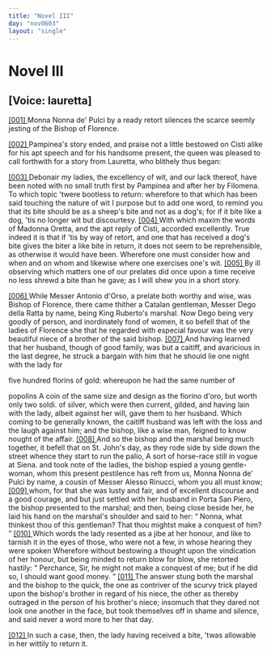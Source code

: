 ```yaml
---
title: "Novel III"
day: "nov0603"
layout: "single"
---
```

<div id="nov0603" type="novella" who="lauretta">
 <h1>
  Novel III
 </h1>
 <p>
  <h2>
   [Voice: lauretta]
  </h2>
 </p>
 <argument>
  <p>
   <a href="{{ site.baseurl }}itDecameron/nov0603#p06030001">
    [001]
   </a>
   Monna Nonna de' Pulci by a ready retort silences the
scarce seemly jesting of the Bishop of Florence.
  </p>
 </argument>
 <div3 type="commentary" who="author">
  <p>
   <a href="{{ site.baseurl }}itDecameron/nov0603#p06030002">
    [002]
   </a>
   Pampinea's
   story ended, and praise not a little
	bestowed on Cisti alike for his apt speech and for his handsome present, the queen was
	pleased to call forthwith for a story from Lauretta, who blithely thus began:
  </p>
 </div3>
 <div3 type="commentary" who="lauretta">
  <p>
   <a href="{{ site.baseurl }}itDecameron/nov0603#p06030003">
    [003]
   </a>
   Debonair my ladies, the excellency of wit, and our lack thereof, have
	been noted with no small truth first by Pampinea and after her by Filomena. To which topic
	'twere bootless to return: wherefore to that which has been said touching the nature of
	wit I purpose but to add one word, to remind you that its bite should be as a sheep's bite
	and not as a dog's; for if it bite like a dog, 'tis no longer wit but discourtesy.
   <a href="{{ site.baseurl }}itDecameron/nov0603#p06030004">
    [004]
   </a>
   With which maxim the words of Madonna Oretta, and the apt reply
	of Cisti, accorded excellently. True indeed it is that if 'tis by way of retort, and one
	that has received a dog's bite gives the biter a like bite in return, it does not seem to
	be reprehensible, as otherwise it would have been.  Wherefore one must consider how and
	when and on whom and likewise where one exercises one's wit.
   <a href="{{ site.baseurl }}itDecameron/nov0603#p06030005">
    [005]
   </a>
   By
	ill observing which matters one of our prelates did once upon a time receive no less
	shrewd a bite than he gave; as I will shew you in a short story.
  </p>
 </div3>
 <p>
  <a href="{{ site.baseurl }}itDecameron/nov0603#p06030006">
   [006]
  </a>
  While Messer Antonio d'Orso, a
prelate both worthy and wise,
 was Bishop of Florence, there came thither a
Catalan gentleman,
 Messer Dego della Ratta by name, being King Ruberto's
marshal.
 Now Dego being very goodly of person, and inordinately fond of women, it so befell that
      of the ladies of Florence she that he regarded
with especial favour was the very beautiful niece of a brother of the
 said
bishop.
  <a href="{{ site.baseurl }}itDecameron/nov0603#p06030007">
   [007]
  </a>
  And having learned that her husband, though of good
  family, was but a caitiff, and avaricious in the last degree, he
struck
 a bargain with him that he should lie one night with the lady for

five hundred florins of gold: whereupon he had the same number of

popolins
  <note>
   A coin of the same size and design as the fiorino d'oro, but
worth only two soldi.
  </note>
  of silver, which were then current, gilded,
and having
 lain
 with the lady, albeit against her will, gave them to her
husband.
 Which coming to be generally known, the caitiff husband was left
with the loss and the laugh against him; and the bishop, like a wise
 man,
feigned to know nought of the affair.
  <a href="{{ site.baseurl }}itDecameron/nov0603#p06030008">
   [008]
  </a>
  And so the bishop and
 the marshal
being much together, it befell that on St. John's day, as
 they rode side
by side down the street whence they start to run the
 palio,
  <note>
   A sort of
horse-race still in vogue at Siena.
  </note>
  and took
 note of the ladies,
the bishop espied a young gentle-woman,
 whom this present pestilence has
reft from us, Monna Nonna
 de' Pulci by name, a cousin of Messer Alesso
Rinucci, whom you all
 must know;
  <a href="{{ site.baseurl }}itDecameron/nov0603#p06030009">
   [009]
  </a>
  whom, for that she was lusty and fair,
and of excellent
 discourse and a good courage, and but just settled with
her husband
 in Porta San Piero, the bishop presented to the marshal; and
then,
 being close beside her, he laid his hand on the marshal's shoulder
and
 said to her:
  <q direct="unspecified">
   Nonna, what thinkest thou of this gentleman? That
thou mightst make a conquest of him?
  </q>
  <a href="{{ site.baseurl }}itDecameron/nov0603#p06030010">
   [010]
  </a>
  Which words the lady
 resented as
a jibe at her honour, and like to tarnish it in the eyes
 of those, who
were not a few, in whose hearing they were spoken
 Wherefore without
bestowing a thought upon the vindication of her
 honour, but being minded
to return blow for blow, she retorted
 hastily:
  <q direct="unspecified">
   Perchance, Sir, he might
not make a conquest of me;
 but if he did so, I should want good money.
  </q>
  <a href="{{ site.baseurl }}itDecameron/nov0603#p06030011">
   [011]
  </a>
  The answer stung
 both the marshal and the bishop to the quick, the one as
contriver
 of the scurvy trick played upon the bishop's brother in regard
of his
 niece, the other as thereby outraged in the person of his
brother's
 niece; insomuch that they dared not look one another in the
face,
 but took themselves off in shame and silence, and said never a word
more to her that day.
 </p>
 <p>
  <a href="{{ site.baseurl }}itDecameron/nov0603#p06030012">
   [012]
  </a>
  In such a case, then, the lady having received
a bite, 'twas allowable
 in her wittily to return it.
 </p>
</div>